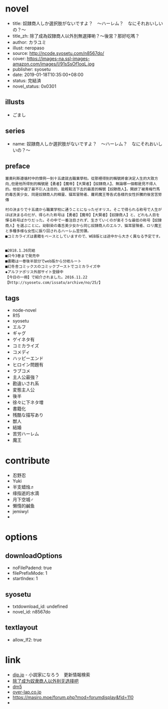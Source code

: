 # novel

- title: 奴隷商人しか選択肢がないですよ？　～ハーレム？　なにそれおいしいの？～
- title_zh: 除了成為奴隸商人以外別無選擇喲？～後宮？那好吃嗎？
- author: カラユミ
- illust: neropaso
- source: http://ncode.syosetu.com/n8567do/
- cover: https://images-na.ssl-images-amazon.com/images/I/91sSsOf1oqL.jpg
- publisher: syosetu
- date: 2019-01-18T10:35:00+08:00
- status: 完結済
- novel_status: 0x0301

## illusts

- ごまし

## series

- name: 奴隷商人しか選択肢がないですよ？　～ハーレム？　なにそれおいしいの？～

## preface


```
塞奧利斯遵循村中的慣例一到十五歲就去職業學校。從那裡得到的稱號將會決定人生的大致方向,但是他所得到的稱號是【勇者】【魔帝】【大賢者】【奴隸商人】、無論哪一個都是見不得人的。他從中選了最不引人注目的、能輕鬆活下去的最差的稱號【奴隸商人】。開啟了被青梅竹馬的毒舌美少女、同是奴隸商人的精靈、貓耳冒險者、蘿莉魔王等各式各樣的女性折騰的後宮苦勞傳

村の決まりで十五歳から職業学校に通うことになったゼオリス。そこで得られる称号で人生がほぼ決まるのだが、得られた称号は【勇者】【魔帝】【大賢者】【奴隷商人】と、どれも人目を憚る称号ばかりだった。その中で一番注目されず、生きていくのが楽そうな最低の称号【奴隷商人】を選ぶことに。幼馴染の毒舌美少女から同じ奴隷商人のエルフ、猫耳冒険者、ロリ魔王と多種多様な女性に振り回されるハーレム苦労譚。
■コミカライズは書籍をベースとしていますので、WEB版とは途中から大きく異なる予定です。


■2018.1.26完結
■只今3巻まで発売中
■書籍は一巻後半部分でweb版から分岐ルート
■幻冬舎コミックスのコミックブーストでコミカライズ中
◆アルファポリス外部サイト登録中
【今日の一冊】で紹介されました。2016.11.22【http://syosetu.com/issatu/archive/no/25/】
```

## tags

- node-novel
- R15
- syosetu
- エルフ
- ギャグ
- ゲイネタ有
- コミカライズ
- コメディ
- ハッピーエンド
- ヒロイン問題有
- ラブコメ
- 主人公最強？
- 勘違いされ系
- 変態主人公
- 後半
- 徐々に下ネタ増
- 書籍化
- 残酷な描写あり
- 獣人
- 結婚
- 苦労ハーレム
- 魔王

# contribute

- 忍野忍
- Yuki
- 半支蜡烛♬
- 缘指逝的水滴
- 月下空城♂
- 懒惰的鹹鱼
- jemiwyl
- 

# options

## downloadOptions

- noFilePadend: true
- filePrefixMode: 1
- startIndex: 1

## syosetu

- txtdownload_id: undefined
- novel_id: n8567do

## textlayout

- allow_lf2: true

# link

- [dip.jp](https://narou.nar.jp/search.php?text=n8567do&novel=all&genre=all&new_genre=all&length=0&down=0&up=100) - 小説家になろう　更新情報検索
- [除了成为奴隶商人以外别无选择吧](https://tieba.baidu.com/f?kw=%E9%99%A4%E4%BA%86%E6%88%90%E4%B8%BA%E5%A5%B4%E9%9A%B6%E5%95%86%E4%BA%BA%E4%BB%A5%E5%A4%96%E5%88%AB%E6%97%A0%E9%80%89%E6%8B%A9&ie=utf-8 "除了成为奴隶商人以外别无选择")
- [dm5](http://www.dm5.com/manhua-chulechengweinulishangrenyiwaibiewuxuanzeyo-hougong-nahaochima/)
- [over-lap.co.jp](https://over-lap.co.jp/narou/865542509/)
- https://masiro.moe/forum.php?mod=forumdisplay&fid=110
- 




